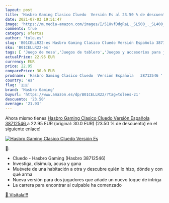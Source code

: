 ```yaml
---
layout: post
title: 'Hasbro Gaming Clasico Cluedo  Versión Es al 23.50 % de descuento'
date: 2021-07-03 19:51:47
image: 'https://m.media-amazon.com/images/I/51HvfDdgRaL._SL500_._SL400_.jpg'
comments: true
category: ofertas
author: 'tole.es'
slug: 'B01CELLR22-es Hasbro Gaming Clasico Cluedo Versión Española 38712546'
sku: 'B01CELLR22-es'
tags: [ 'Juego de mesa','Juegos de tablero','Juegos y accesorios para juegos','Juguetes','Juguetes y juegos','hasbro','hasbro gaming', ]
actualPrice: 22.95 EUR
currency: EUR
price: 22.95
comparePrice: 30.0 EUR
prodname: 'Hasbro Gaming Clasico Cluedo  Versión Española   38712546 '
country: 'es'
flag: '🇪🇸'
brand: 'Hasbro Gaming'
buyurl: 'https://www.amazon.es/dp/B01CELLR22/?tag=tolees-21'
descuento: '23.50'
average: '21.93'
---
```


Ahora mismo tienes [Hasbro Gaming Clasico Cluedo  Versión Española   38712546 ](https://www.amazon.es/dp/B01CELLR22/?tag=tolees-21) a 22.95 EUR (original: 30.0 EUR) (23.50 %  de descuento) en el siguiente enlace!

[![Hasbro Gaming Clasico Cluedo  Versión Es](https://m.media-amazon.com/images/I/51HvfDdgRaL._SL500_._SL400_.jpg)](https://www.amazon.es/dp/B01CELLR22/?tag=tolees-21)

🔎:

- Cluedo - Hasbro Gaming (Hasbro 38712546)
- Investiga, disimula, acusa y gana
- Muévete de una habitación a otra y descubre quién lo hizo, dónde y con qué arma
- Nueva versión para dos jugadores que añade un nuevo toque de intriga
- La carrera para encontrar al culpable ha comenzado

[🛒 Visítala!!!](https://www.amazon.es/dp/B01CELLR22/?tag=tolees-21)
